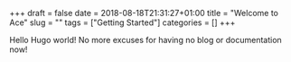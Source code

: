 +++
draft = false
date = 2018-08-18T21:31:27+01:00
title = "Welcome to Ace"
slug = ""
tags = ["Getting Started"]
categories = []
+++

Hello Hugo world! No more excuses for having no blog or documentation now!